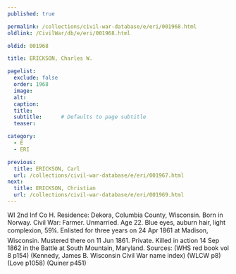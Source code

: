 ```yaml
---
published: true

permalink: /collections/civil-war-database/e/eri/001968.html
oldlink: /CivilWar/db/e/eri/001968.html

oldid: 001968

title: ERICKSON, Charles W.

pagelist:
  exclude: false
  order: 1968
  image: 
  alt:
  caption:
  title:
  subtitle:      # Defaults to page subtitle
  teaser:

category: 
  - E 
  - ERI

previous:
  title: ERICKSON, Carl
  url: /collections/civil-war-database/e/eri/001967.html  
next:
  title: ERICKSON, Christian
  url: /collections/civil-war-database/e/eri/001969.html   
---
```

WI 2nd Inf Co H. Residence: Dekora, Columbia County, Wisconsin. Born in Norway. Civil War: Farmer. Unmarried. Age 22. Blue eyes, auburn hair, light complexion, 5&#146;9&frac14;&#148;. Enlisted for three years on 24 Apr 1861 at Madison, Wisconsin. Mustered there on 11 Jun 1861. Private. Killed in action 14 Sep 1862 in the Battle at South Mountain, Maryland. Sources: (WHS red book vol 8 p154) (Kennedy, James B. Wisconsin Civil War name index) (WLCW p8) (Love p1058) (Quiner p451)